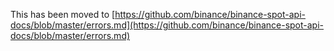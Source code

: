 This has been moved to [https://github.com/binance/binance-spot-api-docs/blob/master/errors.md](https://github.com/binance/binance-spot-api-docs/blob/master/errors.md)
